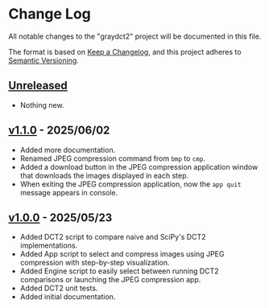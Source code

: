 # Change Log

All notable changes to the "graydct2" project will be documented in this file.

The format is based on [Keep a Changelog](https://keepachangelog.com/en/1.0.0/),
and this project adheres to [Semantic Versioning](https://semver.org/).

## [Unreleased]

- Nothing new.

## [v1.1.0] - 2025/06/02

- Added more documentation.
- Renamed JPEG compression command from `bmp` to `cmp`.
- Added a download button in the JPEG compression application window that downloads the images displayed in each step.
- When exiting the JPEG compression application, now the `app quit` message appears in console.

## [v1.0.0] - 2025/05/23

- Added DCT2 script to compare naive and SciPy's DCT2 implementations.
- Added App script to select and compress images using JPEG compression with step-by-step visualization.
- Added Engine script to easily select between running DCT2 comparisons or launching the JPEG compression app.
- Added DCT2 unit tests.
- Added initial documentation.

[Unreleased]: https://github.com/rChimisso/mcs-prog-2
[README]: https://github.com/rChimisso/mcs-prog-2#readme

[v1.1.0]: https://github.com/rChimisso/mcs-prog-2/releases?q=v1.1.0
[v1.0.0]: https://github.com/rChimisso/mcs-prog-2/releases?q=v1.0.0
